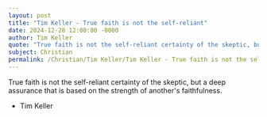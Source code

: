 ```yaml
---
layout: post
title: "Tim Keller - True faith is not the self-reliant"
date: 2024-12-28 12:00:00 -0000
author: Tim Keller
quote: "True faith is not the self-reliant certainty of the skeptic, but a deep assurance that is based on the strength of another's faithfulness."
subject: Christian
permalink: /Christian/Tim Keller/Tim Keller - True faith is not the self-reliant
---
```


True faith is not the self-reliant certainty of the skeptic, but a deep assurance that is based on the strength of another's faithfulness.

- Tim Keller
